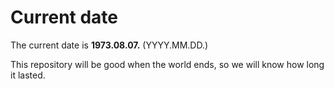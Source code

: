 # Current date

The current date is **1973.08.07.** (YYYY.MM.DD.)

This repository will be good when the world ends, so we will know how long it lasted.